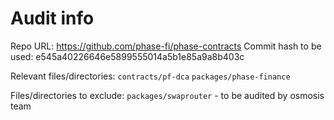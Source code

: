 # Audit info

Repo URL: https://github.com/phase-fi/phase-contracts
Commit hash to be used: e545a40226646e5899555014a5b1e85a9a8b403c

Relevant files/directories:
`contracts/pf-dca`
`packages/phase-finance`

Files/directories to exclude:
`packages/swaprouter` - to be audited by osmosis team